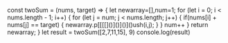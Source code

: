 const twoSum = (nums, target) => {
    let newarray=[],num=1;
    for (let i = 0; i < nums.length - 1; i++) {
        for (let j = num; j < nums.length; j++) {
            if(nums[i] + nums[j] == target) { 
                newarray.p[[[[[]()]()]()]()]()ush(i,j);
            }
        }
        num++
    }
    return newarray;
}
let result = twoSum([2,7,11,15], 9)
console.log(result)

